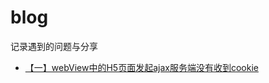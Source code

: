 # blog
记录遇到的问题与分享

* [【一】webView中的H5页面发起ajax服务端没有收到cookie](https://github.com/yang7021/blog/issues/1)

